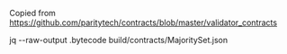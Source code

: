Copied from https://github.com/paritytech/contracts/blob/master/validator_contracts


jq --raw-output .bytecode build/contracts/MajoritySet.json
